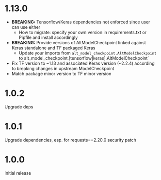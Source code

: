 # 1.13.0

* **BREAKING:** Tensorflow/Keras dependencies not enforced since user can use either
    * How to migrate: specify your own version in requirements.txt or Pipfile and install accordingly
* **BREAKING:** Provide versions of AltModelCheckpoint linked against Keras standalone and TF packaged Keras
    * Update your imports from `alt_model_checkpoint.AltModelCheckpoint` to
        alt_model_checkpoint.[tensorflow|keras].AltModelCheckpoint`
* Fix TF version to ~1.13 and associated Keras version (~2.2.4) according to breaking changes in upstream
  ModelCheckpoint
* Match package minor version to TF minor version

# 1.0.2

Upgrade deps

# 1.0.1

Upgrade dependencies, esp. for requests==2.20.0 security patch

# 1.0.0

Initial release